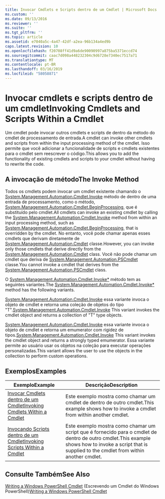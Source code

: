 ```yaml
---
title: Invocar Cmdlets e Scripts dentro de um Cmdlet | Microsoft Docs
ms.custom: ''
ms.date: 09/13/2016
ms.reviewer: ''
ms.suite: ''
ms.tgt_pltfrm: ''
ms.topic: article
ms.assetid: e7040a5c-4a47-42df-a2ea-96b134a4ed9b
caps.latest.revision: 10
ms.openlocfilehash: f20708ff41d9a6de90090997a875ba5371eccd74
ms.sourcegitcommit: caac7d098a448232304c9d6728e7340ec7517a71
ms.translationtype: MT
ms.contentlocale: pt-BR
ms.lasthandoff: 03/16/2019
ms.locfileid: "58058871"
---
```

# <a name="invoking-cmdlets-and-scripts-within-a-cmdlet"></a><span data-ttu-id="d1558-102">Invocar cmdlets e scripts dentro de um cmdlet</span><span class="sxs-lookup"><span data-stu-id="d1558-102">Invoking Cmdlets and Scripts Within a Cmdlet</span></span>

<span data-ttu-id="d1558-103">Um cmdlet pode invocar outros cmdlets e scripts de dentro da método do cmdlet de processamento de entrada.</span><span class="sxs-lookup"><span data-stu-id="d1558-103">A cmdlet can invoke other cmdlets and scripts from within the input processing method of the cmdlet.</span></span> <span data-ttu-id="d1558-104">Isso permite que você adicionar a funcionalidade de scripts e cmdlets existentes para o cmdlet sem reescrever o código.</span><span class="sxs-lookup"><span data-stu-id="d1558-104">This allows you to add the functionality of existing cmdlets and scripts to your cmdlet without having to rewrite the code.</span></span>

## <a name="the-invoke-method"></a><span data-ttu-id="d1558-105">A invocação de método</span><span class="sxs-lookup"><span data-stu-id="d1558-105">The Invoke Method</span></span>

<span data-ttu-id="d1558-106">Todos os cmdlets podem invocar um cmdlet existente chamando o [System.Management.Automation.Cmdlet.Invoke](/dotnet/api/System.Management.Automation.Cmdlet.Invoke) método de dentro de uma entrada de processamento, como o método, [ System.Management.Automation.Cmdlet.BeginProcessing](/dotnet/api/System.Management.Automation.Cmdlet.BeginProcessing), que é substituído pelo cmdlet.</span><span class="sxs-lookup"><span data-stu-id="d1558-106">All cmdlets can invoke an existing cmdlet by calling the [System.Management.Automation.Cmdlet.Invoke](/dotnet/api/System.Management.Automation.Cmdlet.Invoke) method from within an input processing method, such as [System.Management.Automation.Cmdlet.BeginProcessing](/dotnet/api/System.Management.Automation.Cmdlet.BeginProcessing), that is overridden by the cmdlet.</span></span> <span data-ttu-id="d1558-107">No entanto, você pode chamar apenas esses cmdlets que derivam diretamente de [System.Management.Automation.Cmdlet](/dotnet/api/System.Management.Automation.Cmdlet) classe.</span><span class="sxs-lookup"><span data-stu-id="d1558-107">However, you can invoke only those cmdlets that derive directly from the [System.Management.Automation.Cmdlet](/dotnet/api/System.Management.Automation.Cmdlet) class.</span></span> <span data-ttu-id="d1558-108">Você não pode chamar um cmdlet que deriva de [System.Management.Automation.PSCmdlet](/dotnet/api/System.Management.Automation.PSCmdlet) classe.</span><span class="sxs-lookup"><span data-stu-id="d1558-108">You cannot invoke a cmdlet that derives from the [System.Management.Automation.PSCmdlet](/dotnet/api/System.Management.Automation.PSCmdlet) class.</span></span>

<span data-ttu-id="d1558-109">O [System.Management.Automation.Cmdlet.Invoke\*](/dotnet/api/System.Management.Automation.Cmdlet.Invoke) método tem as seguintes variantes.</span><span class="sxs-lookup"><span data-stu-id="d1558-109">The [System.Management.Automation.Cmdlet.Invoke\*](/dotnet/api/System.Management.Automation.Cmdlet.Invoke) method has the following variants.</span></span>

<span data-ttu-id="d1558-110">[System.Management.Automation.Cmdlet.Invoke](/dotnet/api/System.Management.Automation.Cmdlet.Invoke) essa variante invoca o objeto de cmdlet e retorna uma coleção de objetos do tipo "T".</span><span class="sxs-lookup"><span data-stu-id="d1558-110">[System.Management.Automation.Cmdlet.Invoke](/dotnet/api/System.Management.Automation.Cmdlet.Invoke) This variant invokes the cmdlet object and returns a collection of "T" type objects.</span></span>

<span data-ttu-id="d1558-111">[System.Management.Automation.Cmdlet.Invoke](/dotnet/api/System.Management.Automation.Cmdlet.Invoke) essa variante invoca o objeto de cmdlet e retorna um emumerator com rigidez de tipos.</span><span class="sxs-lookup"><span data-stu-id="d1558-111">[System.Management.Automation.Cmdlet.Invoke](/dotnet/api/System.Management.Automation.Cmdlet.Invoke) This variant invokes the cmdlet object and returns a strongly typed emumerator.</span></span> <span data-ttu-id="d1558-112">Essa variante permite ao usuário usar os objetos na coleção para executar operações personalizadas.</span><span class="sxs-lookup"><span data-stu-id="d1558-112">This variant allows the user to use the objects in the collection to perform custom operations.</span></span>

## <a name="examples"></a><span data-ttu-id="d1558-113">Exemplos</span><span class="sxs-lookup"><span data-stu-id="d1558-113">Examples</span></span>

|<span data-ttu-id="d1558-114">Exemplo</span><span class="sxs-lookup"><span data-stu-id="d1558-114">Example</span></span>|<span data-ttu-id="d1558-115">Descrição</span><span class="sxs-lookup"><span data-stu-id="d1558-115">Description</span></span>|
|-------------|-----------------|
|[<span data-ttu-id="d1558-116">Invocar Cmdlets dentro de um Cmdlet</span><span class="sxs-lookup"><span data-stu-id="d1558-116">Invoking Cmdlets Within a Cmdlet</span></span>](./how-to-invoke-a-cmdlet-from-within-a-cmdlet.md)|<span data-ttu-id="d1558-117">Este exemplo mostra como chamar um cmdlet de dentro de outro cmdlet.</span><span class="sxs-lookup"><span data-stu-id="d1558-117">This example shows how to invoke a cmdlet from within another cmdlet.</span></span>|
|[<span data-ttu-id="d1558-118">Invocando Scripts dentro de um Cmdlet</span><span class="sxs-lookup"><span data-stu-id="d1558-118">Invoking Scripts Within a Cmdlet</span></span>](./how-to-invoke-scripts-within-a-cmdlet.md)|<span data-ttu-id="d1558-119">Este exemplo mostra como chamar um script que é fornecido para o cmdlet de dentro de outro cmdlet.</span><span class="sxs-lookup"><span data-stu-id="d1558-119">This example shows how to invoke a script that is supplied to the cmdlet from within another cmdlet.</span></span>|

## <a name="see-also"></a><span data-ttu-id="d1558-120">Consulte Também</span><span class="sxs-lookup"><span data-stu-id="d1558-120">See Also</span></span>

<span data-ttu-id="d1558-121">[Writing a Windows PowerShell Cmdlet](./writing-a-windows-powershell-cmdlet.md) (Escrevendo um Cmdlet do Windows PowerShell)</span><span class="sxs-lookup"><span data-stu-id="d1558-121">[Writing a Windows PowerShell Cmdlet](./writing-a-windows-powershell-cmdlet.md)</span></span>
